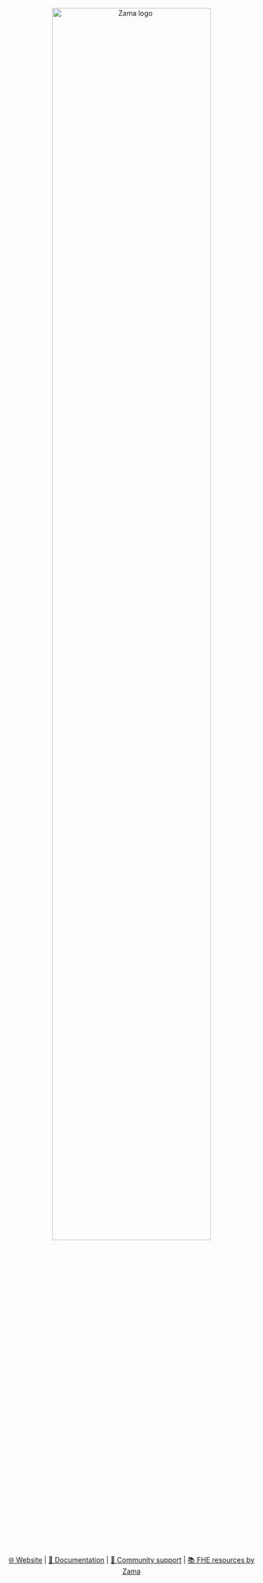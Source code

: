 <p align="center">
  <a href="https://www.zama.ai">
    <img src="https://user-images.githubusercontent.com/5758427/231108088-ee077f58-456b-41a3-a13d-5b8c6cc50119.png"  width="80%" alt="Zama logo">
  </a>
</p>

<p align="center">
  <a href="https://zama.ai"> 🌐 Website</a> | <a href="https://docs.zama.ai"> 📒 Documentation</a> | <a href="https://zama.ai/community"> 💬 Community support</a> | <a href="https://github.com/zama-ai/awesome-zama"> 📚 FHE resources by Zama</a>
</p>
